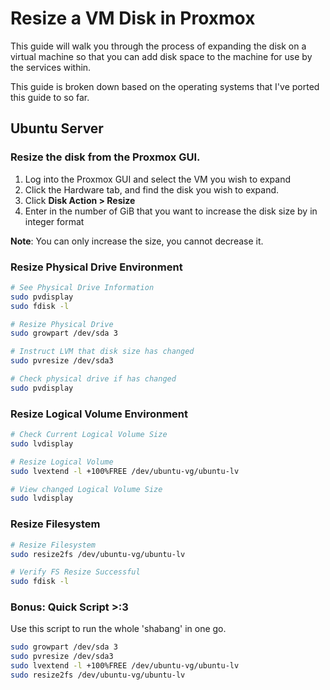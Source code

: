 # Resize a VM Disk in Proxmox

This guide will walk you through the process of expanding the disk on a virtual machine so that you can add disk space to the machine for use by the services within.

This guide is broken down based on the operating systems that I've ported this guide to so far.

## Ubuntu Server <Badge type="tip" text="Last Tested On: 24.04" />

### Resize the disk from the Proxmox GUI.

1. Log into the Proxmox GUI and select the VM you wish to expand
2. Click the Hardware tab, and find the disk you wish to expand.
3. Click **Disk Action > Resize**
4. Enter in the number of GiB that you want to increase the disk size by in integer format

**Note**: You can only increase the size, you cannot decrease it.

### Resize Physical Drive Environment

```bash
# See Physical Drive Information
sudo pvdisplay
sudo fdisk -l

# Resize Physical Drive
sudo growpart /dev/sda 3

# Instruct LVM that disk size has changed
sudo pvresize /dev/sda3

# Check physical drive if has changed
sudo pvdisplay
```

### Resize Logical Volume Environment

```bash
# Check Current Logical Volume Size
sudo lvdisplay

# Resize Logical Volume
sudo lvextend -l +100%FREE /dev/ubuntu-vg/ubuntu-lv

# View changed Logical Volume Size
sudo lvdisplay
```

### Resize Filesystem

```bash
# Resize Filesystem
sudo resize2fs /dev/ubuntu-vg/ubuntu-lv

# Verify FS Resize Successful
sudo fdisk -l
```

### Bonus: Quick Script >:3

Use this script to run the whole 'shabang' in one go.

```bash
sudo growpart /dev/sda 3
sudo pvresize /dev/sda3
sudo lvextend -l +100%FREE /dev/ubuntu-vg/ubuntu-lv
sudo resize2fs /dev/ubuntu-vg/ubuntu-lv
```